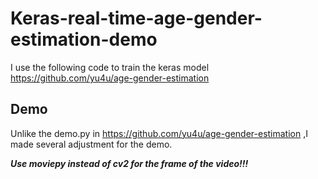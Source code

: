 # Keras-real-time-age-gender-estimation-demo
I use the following code to train the keras model
https://github.com/yu4u/age-gender-estimation

## Demo

Unlike the demo.py in https://github.com/yu4u/age-gender-estimation
,I made several adjustment for the demo.

***Use moviepy instead of cv2 for the frame of the video!!!***

